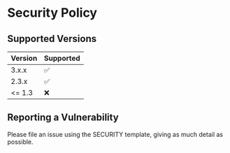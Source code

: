 # Security Policy

## Supported Versions

| Version | Supported          |
| ------- | ------------------ |
|  3.x.x  | :white_check_mark: |
|  2.3.x  | :white_check_mark: |
| <= 1.3  | :x:                |

## Reporting a Vulnerability

Please file an issue using the SECURITY template, giving as much detail as possible.
